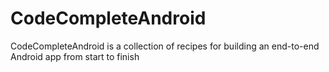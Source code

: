 # CodeCompleteAndroid
CodeCompleteAndroid is a collection of recipes for building an end-to-end Android app from start to finish
